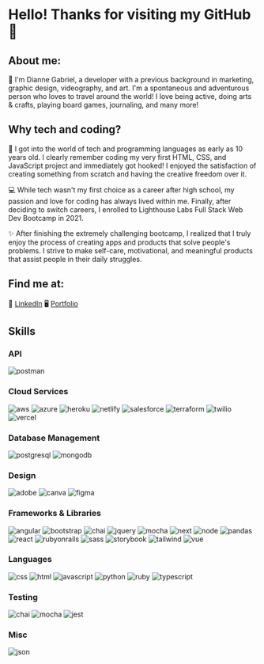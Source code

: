 # Hello! Thanks for visiting my GitHub 👋

## About me:

👩 I'm Dianne Gabriel, a developer with a previous background in marketing, graphic design, videography, and art. I'm a spontaneous and adventurous person who loves to travel around the world! I love being active, doing arts & crafts, playing board games, journaling, and many more!

## Why tech and coding?

📂 I got into the world of tech and programming languages as early as 10 years old. I clearly remember coding my very first HTML, CSS, and JavaScript project and immediately got hooked! I enjoyed the satisfaction of creating something from scratch and having the creative freedom over it.

💻 While tech wasn't my first choice as a career after high school, my passion and love for coding has always lived within me. Finally, after deciding to switch careers, I enrolled to Lighthouse Labs Full Stack Web Dev Bootcamp in 2021.

✨ After finishing the extremely challenging bootcamp, I realized that I truly enjoy the process of creating apps and products that solve people's problems. I strive to make self-care, motivational, and meaningful products that assist people in their daily struggles.

## Find me at:

📲 [LinkedIn](https://www.linkedin.com/in/diannegabriel/)
🖥 [Portfolio](https://dianne.codes)

## Skills

### API

![postman](https://img.shields.io/badge/Postman-FF6C37?style=for-the-badge&logo=Postman&logoColor=white)

### Cloud Services

![aws](https://img.shields.io/badge/Amazon_AWS-FF9900?style=for-the-badge&logo=amazonaws&logoColor=white)
![azure](https://img.shields.io/badge/microsoft%20azure-0089D6?style=for-the-badge&logo=microsoft-azure&logoColor=white)
![heroku](https://img.shields.io/badge/Heroku-430098?style=for-the-badge&logo=heroku&logoColor=white)
![netlify](https://img.shields.io/badge/Netlify-00C7B7?style=for-the-badge&logo=netlify&logoColor=white)
![salesforce](https://img.shields.io/badge/Salesforce-00A1E0?style=for-the-badge&logo=Salesforce&logoColor=white)
![terraform](https://img.shields.io/badge/Terraform-7B42BC?style=for-the-badge&logo=terraform&logoColor=white)
![twilio](https://img.shields.io/badge/Twilio-F22F46?style=for-the-badge&logo=Twilio&logoColor=white)
![vercel](https://img.shields.io/badge/Vercel-000000?style=for-the-badge&logo=vercel&logoColor=white)

### Database Management

![postgresql](https://img.shields.io/badge/PostgreSQL-316192?style=for-the-badge&logo=postgresql&logoColor=white)
![mongodb](https://img.shields.io/badge/MongoDB-4EA94B?style=for-the-badge&logo=mongodb&logoColor=white)

### Design

![adobe](https://img.shields.io/badge/Adobe%20Creative%20Cloud-DA1F26?style=for-the-badge&logo=Adobe%20Creative%20Cloud&logoColor=white)
![canva](https://img.shields.io/badge/canva-00C4CC?style=for-the-badge&logo=canva&logoColor=white)
![figma](https://img.shields.io/badge/figma-000000?style=for-the-badge&logo=figma&logoColor=white)

### Frameworks & Libraries

![angular](https://img.shields.io/badge/Angular-DD0031?style=for-the-badge&logo=angular&logoColor=white)
![bootstrap](https://img.shields.io/badge/Bootstrap-563D7C?style=for-the-badge&logo=bootstrap&logoColor=white)
![chai](https://img.shields.io/badge/chai-A30701?style=for-the-badge&logo=chai&logoColor=white)
![jquery](https://img.shields.io/badge/jQuery-0769AD?style=for-the-badge&logo=jquery&logoColor=white)
![mocha](https://img.shields.io/badge/Mocha-8D6748?style=for-the-badge&logo=Mocha&logoColor=white)
![next](https://img.shields.io/badge/next.js-000000?style=for-the-badge&logo=nextdotjs&logoColor=white)
![node](https://img.shields.io/badge/Node.js-339933?style=for-the-badge&logo=nodedotjs&logoColor=white)
![pandas](https://img.shields.io/badge/Pandas-2C2D72?style=for-the-badge&logo=pandas&logoColor=white)
![react](https://img.shields.io/badge/React-20232A?style=for-the-badge&logo=react&logoColor=61DAFB)
![rubyonrails](https://img.shields.io/badge/Ruby_on_Rails-CC0000?style=for-the-badge&logo=ruby-on-rails&logoColor=white)
![sass](https://img.shields.io/badge/SASS-CC6699?style=for-the-badge&logo=sass&logoColor=white)
![storybook](https://img.shields.io/badge/storybook-FF4785?style=for-the-badge&logo=storybook&logoColor=white)
![tailwind](https://img.shields.io/badge/Tailwind_CSS-38B2AC?style=for-the-badge&logo=tailwind-css&logoColor=white)
![vue](https://img.shields.io/badge/Vue%20js-35495E?style=for-the-badge&logo=vuedotjs&logoColor=4FC08D)

### Languages

![css](https://img.shields.io/badge/CSS3-1572B6?style=for-the-badge&logo=css3&logoColor=white)
![html](https://img.shields.io/badge/HTML5-E34F26?style=for-the-badge&logo=html5&logoColor=white)
![javascript](https://img.shields.io/badge/JavaScript-323330?style=for-the-badge&logo=javascript&logoColor=F7DF1E)
![python](https://img.shields.io/badge/Python-FFD43B?style=for-the-badge&logo=python&logoColor=blue)
![ruby](https://img.shields.io/badge/Ruby-CC342D?style=for-the-badge&logo=ruby&logoColor=white)
![typescript](https://img.shields.io/badge/TypeScript-3178C6?style=for-the-badge&logo=typescript&logoColor=white)

### Testing

![chai](https://img.shields.io/badge/chai-A30701?style=for-the-badge&logo=chai&logoColor=white)
![mocha](https://img.shields.io/badge/Mocha-8D6748?style=for-the-badge&logo=mocha&logoColor=white)
![jest](https://img.shields.io/badge/Jest-C21325?style=for-the-badge&logo=jest&logoColor=white)

### Misc
![json](https://img.shields.io/badge/json-5E5C5C?style=for-the-badge&logo=json&logoColor=white)

<!--
**diannegabriel/diannegabriel** is a ✨ _special_ ✨ repository because its `README.md` (this file) appears on your GitHub profile.

Here are some ideas to get you started:

- 🔭 I’m currently working on ...
- 🌱 I’m currently learning ...
- 👯 I’m looking to collaborate on ...
- 🤔 I’m looking for help with ...
- 💬 Ask me about ...
- 📫 How to reach me: ...
- 😄 Pronouns: ...
- ⚡ Fun fact: ...
- Achievements
-->
